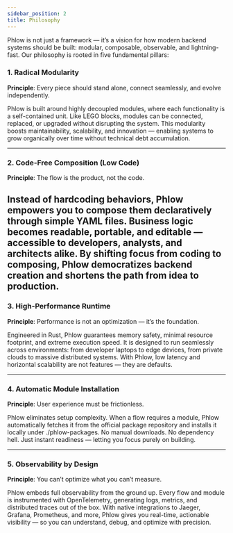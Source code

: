 ```yaml
---
sidebar_position: 2
title: Philosophy
---
```

Phlow is not just a framework — it’s a vision for how modern backend systems should be built: modular, composable, observable, and lightning-fast.
Our philosophy is rooted in five fundamental pillars:

###  1. Radical Modularity  
**Principle**: Every piece should stand alone, connect seamlessly, and evolve independently.

Phlow is built around highly decoupled modules, where each functionality is a self-contained unit. Like LEGO blocks, modules can be connected, replaced, or upgraded without disrupting the system.
This modularity boosts maintainability, scalability, and innovation — enabling systems to grow organically over time without technical debt accumulation.



---

### 2. Code-Free Composition (Low Code)  
**Principle**: The flow is the product, not the code.

Instead of hardcoding behaviors, Phlow empowers you to compose them declaratively through simple YAML files. Business logic becomes readable, portable, and editable — accessible to developers, analysts, and architects alike.
By shifting focus from coding to composing, Phlow democratizes backend creation and shortens the path from idea to production.
---

### 3. High-Performance Runtime  
**Principle**: Performance is not an optimization — it’s the foundation.

Engineered in Rust, Phlow guarantees memory safety, minimal resource footprint, and extreme execution speed.
It is designed to run seamlessly across environments: from developer laptops to edge devices, from private clouds to massive distributed systems.
With Phlow, low latency and horizontal scalability are not features — they are defaults.

---

###  4. Automatic Module Installation  
**Principle**: User experience must be frictionless.

Phlow eliminates setup complexity. When a flow requires a module, Phlow automatically fetches it from the official package repository and installs it locally under ./phlow-packages.
No manual downloads. No dependency hell. Just instant readiness — letting you focus purely on building.

---

###  5. Observability by Design  
**Principle**: You can’t optimize what you can’t measure.

Phlow embeds full observability from the ground up.
Every flow and module is instrumented with OpenTelemetry, generating logs, metrics, and distributed traces out of the box.
With native integrations to Jaeger, Grafana, Prometheus, and more, Phlow gives you real-time, actionable visibility — so you can understand, debug, and optimize with precision.

